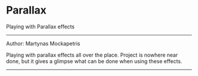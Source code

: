 # Parallax
Playing with Parallax effects

--------------------------------------------------------------------------
Author: Martynas Mockapetris

Playing with parallax effects all over the place.
Project is nowhere near done, but it gives a glimpse what can be done when using these effects.

--------------------------------------------------------------------------
